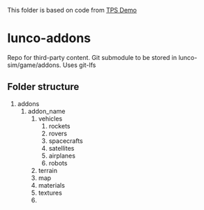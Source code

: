 This folder is based on code from [TPS Demo](https://github.com/godotengine/tps-demo)

# lunco-addons
Repo for third-party content. Git submodule to be stored in lunco-sim/game/addons. Uses git-lfs


## Folder structure

1. addons
   1. addon_name
      1. vehicles
         1. rockets
         2. rovers
         3. spacecrafts
         4. satellites
         5. airplanes
         6. robots
      2. terrain
      3. map
      4. materials
      5. textures
      6. 